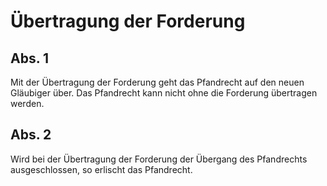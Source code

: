 # Übertragung der Forderung



## Abs. 1

 Mit der Übertragung der Forderung geht das Pfandrecht auf den neuen Gläubiger über. Das Pfandrecht kann nicht ohne die Forderung übertragen werden.

## Abs. 2

 Wird bei der Übertragung der Forderung der Übergang des Pfandrechts ausgeschlossen, so erlischt das Pfandrecht. 

